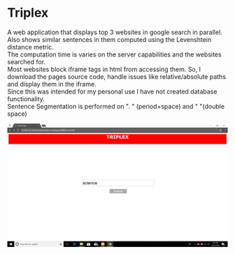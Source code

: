 # Triplex
A web application that displays top 3 websites in google search in parallel. Also shows similar sentences in them computed using the Levenshtein distance metric.  <br/>
The computation time is varies on the server capabilities and the websites searched for. <br/> 
Most websites block iframe tags in html from accessing them. So, I download the pages source code, handle issues like relative/absolute paths and display them in the iframe. <br/>
Since this was intended for my personal use I have not created database functionality. <br/>
Sentence Segmentation is performed on ". " (period+space) and "  "(double space)


![StartPage](https://github.com/KiranBaktha/Triplex/blob/master/Start%20Page.png)

